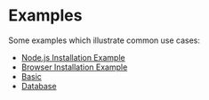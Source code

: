 # Examples

Some examples which illustrate common use cases:

- [Node.js Installation Example](/node.md)
- [Browser Installation Example](/browser.md)
- [Basic](basic.md)
- [Database](database.md)
